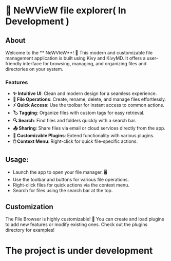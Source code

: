 # 📁 NeWVieW file explorer( In Development )

## About
Welcome to the ** NeWVIeW**! 🌟 This modern and customizable file management application is built using Kivy and KivyMD. It offers a user-friendly interface for browsing, managing, and organizing files and directories on your system. 

### Features
- **✨ Intuitive UI**: Clean and modern design for a seamless experience.
- **📂 File Operations**: Create, rename, delete, and manage files effortlessly.
- **⚡ Quick Access**: Use the toolbar for instant access to common actions.
- **🏷️ Tagging**: Organize files with custom tags for easy retrieval.
- **🔍 Search**: Find files and folders quickly with a search bar.
- **📤 Sharing**: Share files via email or cloud services directly from the app.
- **🔌 Customizable Plugins**: Extend functionality with various plugins.
- **🖱️ Context Menu**: Right-click for quick file-specific actions.
   
 ## Usage:
-    Launch the app to open your file manager. 🖥️
-    Use the toolbar and buttons for various file operations.
-    Right-click files for quick actions via the context menu.
-    Search for files using the search bar at the top.

 ## Customization

The File Browser is highly customizable! 🎨 You can create and load plugins to add new features or modify existing ones. Check out the plugins directory for examples!

# The project is under development 
